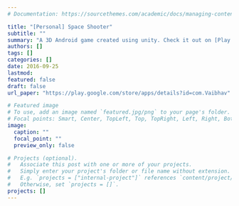 ```yaml
---
# Documentation: https://sourcethemes.com/academic/docs/managing-content/

title: "[Personal] Space Shooter"
subtitle: ""
summary: "A 3D Android game created using unity. Check it out on [Play Store](https://play.google.com/store/apps/details?id=com.Vaibhav)."
authors: []
tags: []
categories: []
date: 2016-09-25
lastmod:
featured: false
draft: false
url_paper: "https://play.google.com/store/apps/details?id=com.Vaibhav"

# Featured image
# To use, add an image named `featured.jpg/png` to your page's folder.
# Focal points: Smart, Center, TopLeft, Top, TopRight, Left, Right, BottomLeft, Bottom, BottomRight.
image:
  caption: ""
  focal_point: ""
  preview_only: false

# Projects (optional).
#   Associate this post with one or more of your projects.
#   Simply enter your project's folder or file name without extension.
#   E.g. `projects = ["internal-project"]` references `content/project/deep-learning/index.md`.
#   Otherwise, set `projects = []`.
projects: []
---
```

